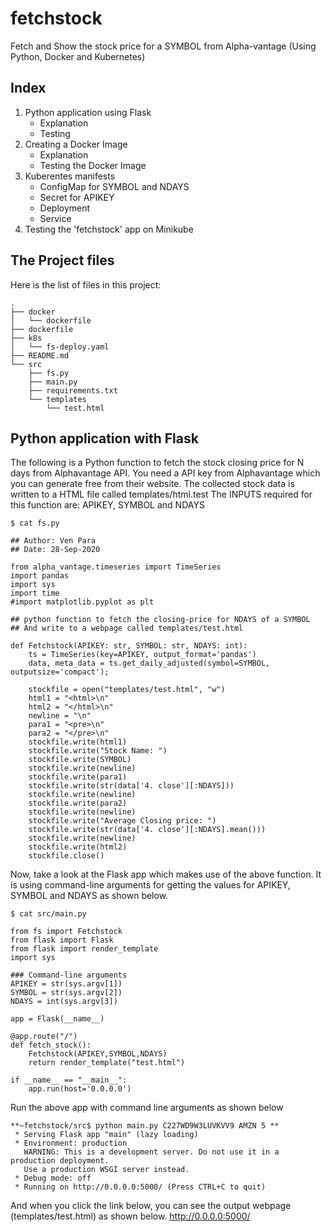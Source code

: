 # fetchstock
Fetch and Show the stock price for a SYMBOL from Alpha-vantage
(Using Python, Docker and Kubernetes)

## Index

1. Python application using Flask
    - Explanation
    - Testing
2. Creating a Docker Image
    - Explanation
    - Testing the Docker Image
3. Kuberentes manifests
    - ConfigMap for SYMBOL and NDAYS
    - Secret for APIKEY
    - Deployment 
    - Service
4. Testing the 'fetchstock' app on Minikube

## The Project files

Here is the list of files in this project:

```
.
├── docker
│   └── dockerfile
├── dockerfile
├── k8s
│   └── fs-deploy.yaml
├── README.md
└── src
    ├── fs.py
    ├── main.py
    ├── requirements.txt
    └── templates
        └── test.html
```

## Python application with Flask

The following is a Python function to fetch the stock closing price for N days from Alphavantage API.
You need a API key from Alphavantage which you can generate free from their website. The collected stock data is written to a HTML file called templates/html.test
The INPUTS required for this function are: APIKEY, SYMBOL and NDAYS


```
$ cat fs.py

## Author: Ven Para
## Date: 28-Sep-2020

from alpha_vantage.timeseries import TimeSeries
import pandas
import sys
import time
#import matplotlib.pyplot as plt

## python function to fetch the closing-price for NDAYS of a SYMBOL
## And write to a webpage called templates/test.html

def Fetchstock(APIKEY: str, SYMBOL: str, NDAYS: int):
	ts = TimeSeries(key=APIKEY, output_format='pandas')
	data, meta_data = ts.get_daily_adjusted(symbol=SYMBOL, outputsize='compact');

	stockfile = open("templates/test.html", "w")
	html1 = "<html>\n"
	html2 = "</html>\n"
	newline = "\n"
	para1 = "<pre>\n"
	para2 = "</pre>\n"
	stockfile.write(html1)
	stockfile.write("Stock Name: ")
	stockfile.write(SYMBOL)
	stockfile.write(newline)
	stockfile.write(para1)
	stockfile.write(str(data['4. close'][:NDAYS]))
	stockfile.write(newline)
	stockfile.write(para2)
	stockfile.write(newline)
	stockfile.write("Average Closing price: ")
	stockfile.write(str(data['4. close'][:NDAYS].mean()))
	stockfile.write(newline)
	stockfile.write(html2)
	stockfile.close()
```
Now, take a look at the Flask app which makes use of the above function.
It is using command-line arguments for getting the values for APIKEY, SYMBOL and NDAYS as shown below.

```
$ cat src/main.py

from fs import Fetchstock
from flask import Flask
from flask import render_template
import sys

### Command-line arguments 
APIKEY = str(sys.argv[1])
SYMBOL = str(sys.argv[2])
NDAYS = int(sys.argv[3])

app = Flask(__name__)

@app.route("/")
def fetch_stock():
    Fetchstock(APIKEY,SYMBOL,NDAYS)
    return render_template("test.html")
    
if __name__ == "__main__":
	app.run(host='0.0.0.0')

```

Run the above app with command line arguments as shown below 

```
**~fetchstock/src$ python main.py C227WD9W3LUVKVV9 AMZN 5 **
 * Serving Flask app "main" (lazy loading)
 * Environment: production
   WARNING: This is a development server. Do not use it in a production deployment.
   Use a production WSGI server instead.
 * Debug mode: off
 * Running on http://0.0.0.0:5000/ (Press CTRL+C to quit)
```

And when you click the link below, you can see the output webpage (templates/test.html) as shown below.
http://0.0.0.0:5000/



